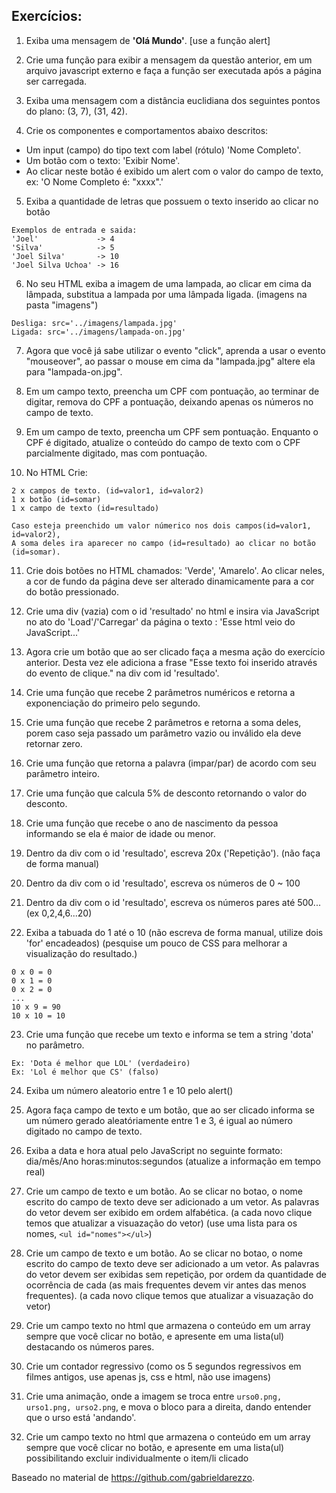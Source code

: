 ## Exercícios:

1. Exiba uma mensagem de **'Olá Mundo'**. [use a função alert]

2. Crie uma função para exibir a mensagem da questão anterior, em um arquivo javascript externo e
faça a função ser executada após a página ser carregada.

3. Exiba uma mensagem com a distância euclidiana dos seguintes pontos do plano: (3, 7), (31, 42).

4. Crie os componentes e comportamentos abaixo descritos:

  - Um input (campo) do tipo text com label (rótulo) 'Nome Completo'.
  - Um botão com o texto: 'Exibir Nome'.
  - Ao clicar neste botão é exibido um alert com o valor do campo de texto, ex:
  'O Nome Completo é: "xxxx".'

5. Exiba a quantidade de letras que possuem o texto inserido ao clicar no botão

```
Exemplos de entrada e saida:
'Joel'             -> 4
'Silva'            -> 5
'Joel Silva'       -> 10
'Joel Silva Uchoa' -> 16
```

6. No seu HTML exiba a imagem de uma lampada, ao clicar em cima da lâmpada,
substitua a lampada por uma lâmpada ligada. (imagens na pasta "imagens")

```
Desliga: src='../imagens/lampada.jpg'
Ligada: src='../imagens/lampada-on.jpg'
```

7. Agora que você já sabe utilizar o evento "click", aprenda a usar o evento
"mouseover", ao passar o mouse em cima da "lampada.jpg" altere ela para
"lampada-on.jpg".

8. Em um campo texto, preencha um CPF com pontuação, ao terminar de digitar, remova do CPF
a pontuação, deixando apenas os números no campo de texto.

9. Em um campo de texto, preencha um CPF sem pontuação. Enquanto o CPF é digitado, atualize
o conteúdo do campo de texto com o CPF parcialmente digitado, mas com pontuação.

10. No HTML Crie:

```
2 x campos de texto. (id=valor1, id=valor2)
1 x botão (id=somar)
1 x campo de texto (id=resultado)

Caso esteja preenchido um valor númerico nos dois campos(id=valor1, id=valor2), 
A soma deles ira aparecer no campo (id=resultado) ao clicar no botão (id=somar).
```

11. Crie dois botões no HTML chamados: 'Verde', 'Amarelo'. Ao clicar neles, a
cor de fundo da página deve ser alterado dinamicamente para a cor do botão pressionado.

12. Crie uma div (vazia) com o id 'resultado' no html e insira via JavaScript
no ato do 'Load'/'Carregar' da página o texto : 'Esse html veio do
JavaScript...'

13. Agora crie um botão que ao ser clicado faça a mesma ação do exercício
anterior. Desta vez ele adiciona a frase "Esse texto foi inserido através do evento de 
clique." na div com id 'resultado'.

14. Crie uma função que recebe 2 parâmetros numéricos e retorna a exponenciação do primeiro pelo segundo.

15. Crie uma função que recebe 2 parâmetros e retorna a soma deles, porem caso
seja passado um parâmetro vazio ou inválido ela deve retornar zero.

16. Crie uma função que retorna a palavra (impar/par) de acordo com seu
parâmetro inteiro.

17. Crie uma função que calcula 5% de desconto retornando o valor do desconto.

18. Crie uma função que recebe o ano de nascimento da pessoa informando se ela
é maior de idade ou menor.

19. Dentro da div com o id 'resultado', escreva 20x ('Repetição'). (não faça de
forma manual)

20. Dentro da div com o id 'resultado', escreva os números de 0 ~ 100

21. Dentro da div com o id 'resultado', escreva os números pares até 500...
(ex 0,2,4,6...20)

22. Exiba a tabuada do 1 até o 10 (não escreva de forma manual, utilize dois
'for' encadeados) (pesquise um pouco de CSS para melhorar a visualização do
resultado.)

```
0 x 0 = 0
0 x 1 = 0
0 x 2 = 0
...
10 x 9 = 90
10 x 10 = 10
```

23. Crie uma função que recebe um texto e informa se tem a string 'dota' no
parâmetro.

```
Ex: 'Dota é melhor que LOL' (verdadeiro)
Ex: 'Lol é melhor que CS' (falso)
```

24. Exiba um número aleatorio entre 1 e 10 pelo alert()

25. Agora faça campo de texto e um botão, que ao ser clicado informa se um
número gerado aleatóriamente entre 1 e 3, é igual ao número digitado no campo
de texto.

26. Exiba a data e hora atual pelo JavaScript no seguinte formato: dia/mês/Ano
horas:minutos:segundos (atualize a informação em tempo real)

27. Crie um campo de texto e um botão. Ao se clicar no botao, o nome escrito do
campo de texto deve ser adicionado a um vetor. As palavras do vetor devem ser
exibido em ordem alfabética. (a cada novo clique temos que atualizar a
visuazação do vetor) (use uma lista para os nomes, ```<ul id="nomes"></ul>```)

28. Crie um campo de texto e um botão. Ao se clicar no botao, o nome escrito do
campo de texto deve ser adicionado a um vetor. As palavras do vetor devem ser
exibidas sem repetição, por ordem da quantidade de ocorrência de cada (as mais
frequentes devem vir antes das menos frequentes). (a cada novo clique temos que
atualizar a visuazação do vetor) 

29. Crie um campo texto no html que armazena o conteúdo em um array sempre que
você clicar no botão, e apresente em uma lista(ul) destacando os números pares.

30. Crie um contador regressivo (como os 5 segundos regressivos em filmes
antigos, use apenas js, css e html, não use imagens)

31. Crie uma animação, onde a imagem se troca entre ```urso0.png, urso1.png,
urso2.png```, e mova o bloco para a direita, dando entender que o urso está
'andando'.

32. Crie um campo texto no html que armazena o conteúdo em um array sempre que
você clicar no botão, e apresente em uma lista(ul) possibilitando excluir
individualmente o item/li clicado


Baseado no material de https://github.com/gabrieldarezzo.